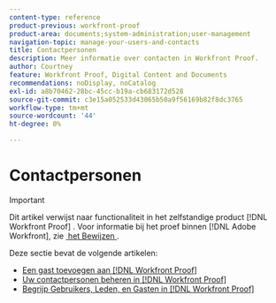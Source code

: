 ```yaml
---
content-type: reference
product-previous: workfront-proof
product-area: documents;system-administration;user-management
navigation-topic: manage-your-users-and-contacts
title: Contactpersonen
description: Meer informatie over contacten in Workfront Proof.
author: Courtney
feature: Workfront Proof, Digital Content and Documents
recommendations: noDisplay, noCatalog
exl-id: a8b70462-28bc-45cc-b19a-cb683172d528
source-git-commit: c3e15a052533d43065b50a9f56169b82f8dc3765
workflow-type: tm+mt
source-wordcount: '44'
ht-degree: 0%

---
```


# Contactpersonen

>[!IMPORTANT]
>
>Dit artikel verwijst naar functionaliteit in het zelfstandige product [!DNL Workfront Proof] . Voor informatie bij het proef binnen [!DNL Adobe Workfront], zie [&#x200B; het Bewijzen &#x200B;](../../../review-and-approve-work/proofing/proofing.md).

Deze sectie bevat de volgende artikelen:

* [Een gast toevoegen aan  [!DNL Workfront Proof]](../../../workfront-proof/wp-mnguserscontacts/contacts/add-guest.md)
* [Uw contactpersonen beheren in  [!DNL Workfront Proof]](../../../workfront-proof/wp-mnguserscontacts/contacts/manage-contacts.md)
* [Begrijp Gebruikers, Leden, en Gasten in  [!DNL Workfront Proof]](../../../workfront-proof/wp-mnguserscontacts/contacts/use-members-guests.md)
